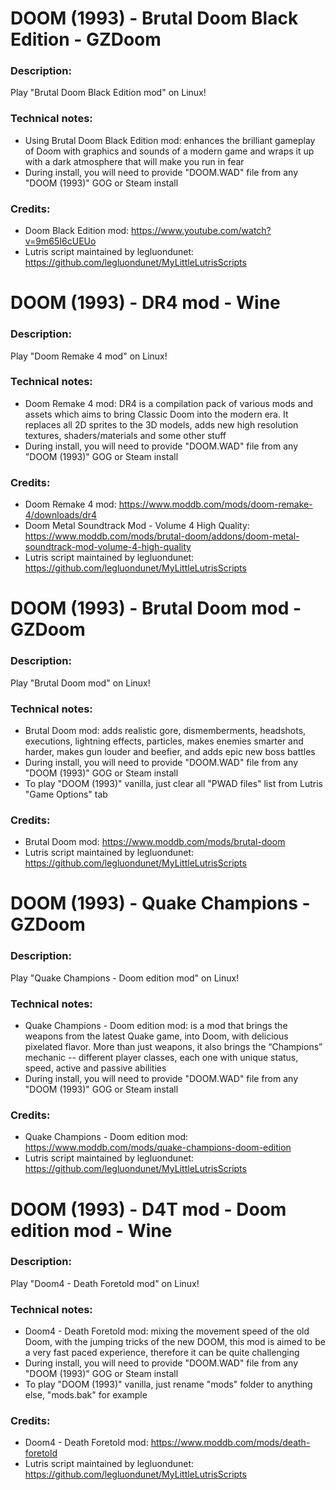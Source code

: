 # DOOM (1993) - Brutal Doom Black Edition - GZDoom
### Description:
Play "Brutal Doom Black Edition mod" on Linux!
### Technical notes:
- Using Brutal Doom Black Edition mod: enhances the brilliant gameplay of Doom with graphics and sounds of a modern game and wraps it up with a dark atmosphere that will make you run in fear
- During install, you will need to provide "DOOM.WAD" file from any "DOOM (1993)" GOG or Steam install
### Credits:
- Doom Black Edition mod: https://www.youtube.com/watch?v=9m65I6cUEUo
- Lutris script maintained by legluondunet: https://github.com/legluondunet/MyLittleLutrisScripts


# DOOM (1993) - DR4 mod - Wine
### Description:
Play "Doom Remake 4 mod" on Linux!
### Technical notes:
- Doom Remake 4 mod: DR4 is a compilation pack of various mods and assets which aims to bring Classic Doom into the modern era. It replaces all 2D sprites to the 3D models, adds new high resolution textures, shaders/materials and some other stuff
- During install, you will need to provide "DOOM.WAD" file from any "DOOM (1993)" GOG or Steam install
### Credits:
- Doom Remake 4 mod: https://www.moddb.com/mods/doom-remake-4/downloads/dr4
- Doom Metal Soundtrack Mod - Volume 4 High Quality: https://www.moddb.com/mods/brutal-doom/addons/doom-metal-soundtrack-mod-volume-4-high-quality
- Lutris script maintained by legluondunet: https://github.com/legluondunet/MyLittleLutrisScripts


# DOOM (1993) - Brutal Doom mod - GZDoom
### Description:
Play "Brutal Doom mod" on Linux!
### Technical notes:
- Brutal Doom mod:  adds realistic gore, dismemberments, headshots, executions, lightning effects, particles, makes enemies smarter and harder, makes gun louder and beefier, and adds epic new boss battles
- During install, you will need to provide "DOOM.WAD" file from any "DOOM (1993)" GOG or Steam install
- To play "DOOM (1993)" vanilla, just clear all "PWAD files" list from Lutris "Game Options" tab
### Credits:
- Brutal Doom mod: https://www.moddb.com/mods/brutal-doom
- Lutris script maintained by legluondunet: https://github.com/legluondunet/MyLittleLutrisScripts


# DOOM (1993) - Quake Champions - GZDoom
### Description:
Play "Quake Champions - Doom edition mod"  on Linux!
### Technical notes:
- Quake Champions - Doom edition mod: is a mod that brings the weapons from the latest Quake game, into Doom, with delicious pixelated flavor. More than just weapons, it also brings the “Champions” mechanic -- different player classes, each one with unique status, speed, active and passive abilities
- During install, you will need to provide "DOOM.WAD" file from any "DOOM (1993)" GOG or Steam install
### Credits:
- Quake Champions - Doom edition mod: https://www.moddb.com/mods/quake-champions-doom-edition
- Lutris script maintained by legluondunet: https://github.com/legluondunet/MyLittleLutrisScripts


# DOOM (1993) - D4T mod - Doom edition mod - Wine
### Description:
Play "Doom4 - Death Foretold mod" on Linux!
### Technical notes:
- Doom4 - Death Foretold mod: mixing the movement speed of the old Doom, with the jumping tricks of the new DOOM, this mod is aimed to be a very fast paced experience, therefore it can be quite challenging
- During install, you will need to provide "DOOM.WAD" file from any "DOOM (1993)" GOG or Steam install
- To play "DOOM (1993)" vanilla, just rename "mods" folder to anything else, "mods.bak" for example
### Credits:
- Doom4 - Death Foretold mod: https://www.moddb.com/mods/death-foretold
- Lutris script maintained by legluondunet: https://github.com/legluondunet/MyLittleLutrisScripts

